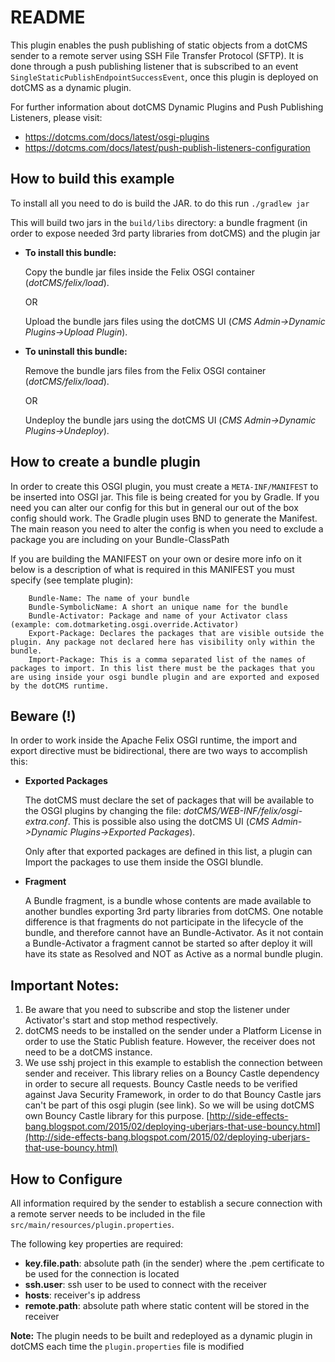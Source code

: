 # README

This plugin enables the push publishing of static objects from a dotCMS sender to a remote server using SSH File Transfer Protocol (SFTP). It is done through a push publishing listener that is subscribed to an event `SingleStaticPublishEndpointSuccessEvent`, once this plugin is deployed on dotCMS as a dynamic plugin.

For further information about dotCMS Dynamic Plugins and Push Publishing Listeners, please visit:

* https://dotcms.com/docs/latest/osgi-plugins 
* https://dotcms.com/docs/latest/push-publish-listeners-configuration

## How to build this example

To install all you need to do is build the JAR. to do this run
`./gradlew jar`

This will build two jars in the `build/libs` directory: a bundle fragment (in order to expose needed 3rd party libraries from dotCMS) and the plugin jar 

* **To install this bundle:**

    Copy the bundle jar files inside the Felix OSGI container (*dotCMS/felix/load*).
        
    OR
        
    Upload the bundle jars files using the dotCMS UI (*CMS Admin->Dynamic Plugins->Upload Plugin*).

* **To uninstall this bundle:**
    
    Remove the bundle jars files from the Felix OSGI container (*dotCMS/felix/load*).

    OR

    Undeploy the bundle jars using the dotCMS UI (*CMS Admin->Dynamic Plugins->Undeploy*).

## How to create a bundle plugin

In order to create this OSGI plugin, you must create a `META-INF/MANIFEST` to be inserted into OSGI jar.
This file is being created for you by Gradle. If you need you can alter our config for this but in general our out of the box config should work.
The Gradle plugin uses BND to generate the Manifest. The main reason you need to alter the config is when you need to exclude a package you are including on your Bundle-ClassPath

If you are building the MANIFEST on your own or desire more info on it below is a description of what is required in this MANIFEST you must specify (see template plugin):

```
    Bundle-Name: The name of your bundle
    Bundle-SymbolicName: A short an unique name for the bundle
    Bundle-Activator: Package and name of your Activator class (example: com.dotmarketing.osgi.override.Activator)
    Export-Package: Declares the packages that are visible outside the plugin. Any package not declared here has visibility only within the bundle.
    Import-Package: This is a comma separated list of the names of packages to import. In this list there must be the packages that you are using inside your osgi bundle plugin and are exported and exposed by the dotCMS runtime.
```

## Beware (!)

In order to work inside the Apache Felix OSGI runtime, the import and export directive must be bidirectional, there are two ways to accomplish this:

* **Exported Packages**

    The dotCMS must declare the set of packages that will be available to the OSGI plugins by changing the file: *dotCMS/WEB-INF/felix/osgi-extra.conf*.
This is possible also using the dotCMS UI (*CMS Admin->Dynamic Plugins->Exported Packages*).

    Only after that exported packages are defined in this list, a plugin can Import the packages to use them inside the OSGI blundle.
    
* **Fragment**

    A Bundle fragment, is a bundle whose contents are made available to another bundles exporting 3rd party libraries from dotCMS.
One notable difference is that fragments do not participate in the lifecycle of the bundle, and therefore cannot have an Bundle-Activator.
As it not contain a Bundle-Activator a fragment cannot be started so after deploy it will have its state as Resolved and NOT as Active as a normal bundle plugin.

## Important Notes:

1. Be aware that you need to subscribe and stop the listener under Activator's start and stop method respectively.
2. dotCMS needs to be installed on the sender under a Platform License in order to use the Static Publish feature. However, the receiver does not need to be a dotCMS instance.
3. We use sshj project in this example to establish the connection between sender and receiver. This library relies on a Bouncy Castle dependency in order to secure all requests. Bouncy Castle needs to be verified against Java Security Framework, in order to do that Bouncy Castle jars can't be part of this osgi plugin (see link). So we will be using dotCMS own Bouncy Castle library for this purpose. [http://side-effects-bang.blogspot.com/2015/02/deploying-uberjars-that-use-bouncy.html](http://side-effects-bang.blogspot.com/2015/02/deploying-uberjars-that-use-bouncy.html)

## How to Configure

All information required by the sender to establish a secure connection with a remote server needs to be included in the file `src/main/resources/plugin.properties`. 

The following key properties are required:

* **key.file.path**: absolute path (in the sender) where the .pem certificate to be used for the connection is located
* **ssh.user**: ssh user to be used to connect with the receiver
* **hosts**: receiver's ip address
* **remote.path**: absolute path where static content will be stored in the receiver

**Note:** The plugin needs to be built and redeployed as a dynamic plugin in dotCMS each time the `plugin.properties` file is modified
